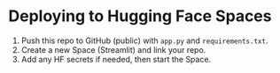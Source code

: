 ﻿# Deploying to Hugging Face Spaces

1. Push this repo to GitHub (public) with `app.py` and `requirements.txt`.
2. Create a new Space (Streamlit) and link your repo.
3. Add any HF secrets if needed, then start the Space.
